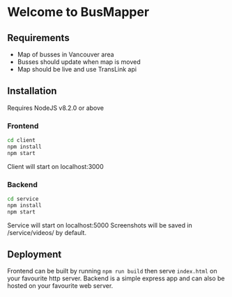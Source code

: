 # Welcome to BusMapper
## Requirements
- Map of busses in Vancouver area
- Busses should update when map is moved
- Map should be live and use TransLink api

## Installation
Requires NodeJS v8.2.0 or above
### Frontend
```bash
cd client
npm install
npm start
```
Client will start on localhost:3000

### Backend
```bash
cd service
npm install
npm start
```
Service will start on localhost:5000
Screenshots will be saved in /service/videos/ by default.

## Deployment
Frontend can be built by running `npm run build` then serve `index.html` on your favourite http server.
Backend is a simple express app and can also be hosted on your favourite web server.

